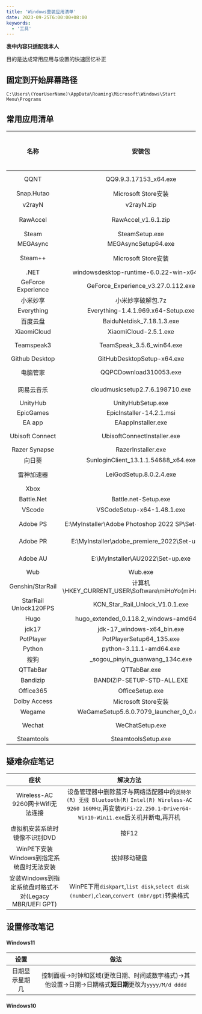 ```yaml
---
title: 'Windows重装应用清单'
date: 2023-09-25T6:00:00+08:00
keywords:
  - '工具'
---
```


**表中内容只适配我本人**

<!--more-->

目的是达成常用应用与设置的快速回忆补正

<style>
    .post-detail-txt .table-wrapper{
        word-break: break-word;
    }

</style>

## 固定到开始屏幕路径

`C:\Users\(YourUserName)\AppData\Roaming\Microsoft\Windows\Start Menu\Programs`

## 常用应用清单

名称|安装包|应用程序目录|说明|无需重装
:--:|:--:|:--:|:--:|:--:
QQNT|QQ9.9.3.17153_x64.exe|E:\Program Files (x86)\Tencent\QQNT| |&check;
Snap.Hutao|Microsoft Store安装|
v2rayN|v2rayN.zip|D:\v2rayN|记得添加开机自启,需要先安装.NET|&check;
RawAccel|RawAccel_v1.6.1.zip|E:\MySoftware\RawAccel|C:\Users\28583\AppData\Roaming\Microsoft\Windows\Start Menu\Programs\Startup 自启动|
Steam|SteamSetup.exe|
MEGAsync|MEGAsyncSetup64.exe|
Steam++|Microsoft Store安装| |令牌:Steam++  Authenticators 2022-08-02 1708080634495.mpo
.NET|windowsdesktop-runtime-6.0.22-win-x64.exe|
GeForce Experience|GeForce_Experience_v3.27.0.112.exe
小米妙享|小米妙享破解包.7z| | |?
Everything|Everything-1.4.1.969.x64-Setup.exe|E:\Program Files\Everything| |&check;
百度云盘|BaiduNetdisk_7.18.1.3.exe|E:\MySoftware\BaiduNetdisk| |&check;
XiaomiCloud|XiaomiCloud-2.5.1.exe|
Teamspeak3|TeamSpeak_3.5.6_win64.exe|E:\Program Files\TeamSpeak 3| |&check;
Github Desktop|GitHubDesktopSetup-x64.exe| 
电脑管家|QQPCDownload310053.exe|E:\Program Files (x86)\Tencent\QQPCMgr|注册表失效因此要重装|
网易云音乐|cloudmusicsetup2.7.6.198710.exe|E:\Program Files (x86)\Netease\CloudMusic| |&check;
UnityHub|UnityHubSetup.exe|E:\Program Files\Unity Hub| |&check;
EpicGames|EpicInstaller-14.2.1.msi|D:\EpicGames\Epic Games| |&check;
EA app|EAappInstaller.exe| | |
Ubisoft Connect|UbisoftConnectInstaller.exe|E:\MySoftware\Ubisoft Game Launcher| |&check;
Razer Synapse|RazerInstaller.exe|
向日葵|SunloginClient_13.1.1.54688_x64.exe|E:\MySoftware\SunloginClient| |?
雷神加速器|LeiGodSetup.8.0.2.4.exe|E:\Program Files (x86)\LeiGod_Acc| |&check;
Xbox| | |Microsoft Store下载/XboxInstaller.exe|?
Battle.Net|Battle.net-Setup.exe|E:\MySoftware\Battle.net| |&check;
VScode|VSCodeSetup-x64-1.48.1.exe| |建议直接默认安装在c盘,重装后注册表问题丢失懒得管
Adobe PS|E:\MyInstaller\Adobe Photoshop 2022 SP\Set-up.exe|E:\PS2022\Adobe Photoshop 2022| |&check;
Adobe PR|E:\MyInstaller\adobe_premiere_2022\Set-up.exe|E:\MySoftware\Adobe Premiere Pro 2022| |&check;
Adobe AU|E:\MyInstaller\AU2022\Set-up.exe|E:\MySoftware\Adobe Audition 2022| |&check;
Wub|Wub.exe|D:\WindowsReinstall| |&check;
Genshin/StarRail|计算机\HKEY_CURRENT_USER\Software\miHoYo(miHoYoSDK)
StarRail Unlock120FPS|KCN_Star_Rail_Unlock_V1.0.1.exe| | |&check;
Hugo|hugo_extended_0.118.2_windows-amd64.zip|C:\Program Files\Hugo|将zip解压至此目录并添加进系统变量Path
jdk17|jdk-17_windows-x64_bin.exe|
PotPlayer|PotPlayerSetup64_135.exe|
Python|python-3.11.1-amd64.exe|
搜狗|_sogou_pinyin_guanwang_134c.exe| |安装位置选为E:\Program Files (x86)|
QTTabBar|QTTabBar.exe| |QTTabBarConfig-2023-4-24.xml
Bandizip|BANDIZIP-SETUP-STD-ALL.EXE|E:\MySoftware\Bandizip|Bandizip.v7.xx.x64.Patch.20201104.exe放入目录启用|&check;
Office365|OfficeSetup.exe
Dolby Access|Microsoft Store安装
Wegame|WeGameSetup5.6.0.7079_launcher_0_0.exe|D:\OtherGames\WeGame| |&check;
Wechat|WeChatSetup.exe|E:\Program Files\Tencent\WeChat| |&check;
Steamtools|SteamtoolsSetup.exe| | |&check;


## 疑难杂症笔记

症状|解决方法
:-:|:-:
Wireless-AC 9260网卡Wifi无法连接|设备管理器中删除蓝牙与网络适配器中的`英特尔(R) 无线 Bluetooth(R)` `Intel(R) Wireless-AC 9260 160MHz`,再安装`WiFi-22.250.1-Driver64-Win10-Win11.exe`后关机并断电,再开机
虚拟机安装系统时镜像不识别DVD|按F12
WinPE下安装Windows到指定系统盘时无法安装|拔掉移动硬盘
安装Windows到指定系统盘时格式不对(Legacy MBR/UEFI GPT)|WinPE下用`diskpart`,`list disk`,`select disk (number)`,`clean`,`convert (mbr/gpt)`转换格式

## 设置修改笔记

#### Windows11

设置|做法
:-:|:-:
日期显示星期几|控制面板->时钟和区域(更改日期、时间或数字格式)->其他设置->日期->日期格式**短日期**更改为`yyyy/M/d dddd`

#### Windows10